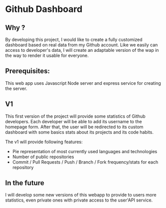 # Github Dashboard

## Why ?

By developing this project, I would like to create a fully customized dashboard based on real data from my Github account. Like we easily can access to developer's data, I will create an adaptable version of the wap in the way to render it usable for everyone.

## Prerequisites:

This web app uses Javascript Node server and express service for creating the server.

## V1

This first version of the project will provide some statistics of Github developers. Each developer will be able to add its username to the homepage form. After that, the user will be redirected to its custom dashboard with some basics stats about its projects and its code habits.

The v1 will provide following features:
- Pie representation of most currently used languages and technologies
- Number of public repositories
- Commit / Pull Requests / Push / Branch / Fork frequency/stats for each repository

## In the future

I will  develop some new versions of this webapp to provide to users more statistics, even private ones with private access to the user'API service.
